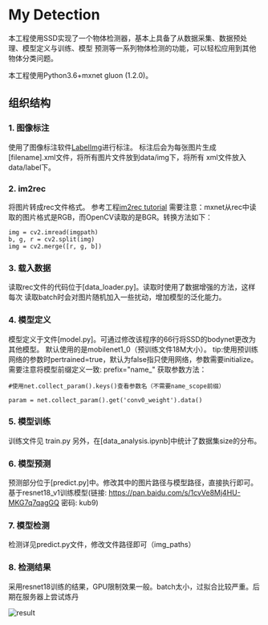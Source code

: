 # My Detection
本工程使用SSD实现了一个物体检测器，基本上具备了从数据采集、数据预处理、模型定义与训练、模型
预测等一系列物体检测的功能，可以轻松应用到其他物体分类问题。

本工程使用Python3.6+mxnet gluon (1.2.0)。

## 组织结构
### 1. 图像标注

使用了图像标注软件[LabelImg](https://github.com/tzutalin/labelImg)进行标注。
标注后会为每张图片生成\[filename\].xml文件，将所有图片文件放到data/img下，将所有
xml文件放入data/label下。

### 2.  im2rec
将图片转成rec文件格式。
参考工程[im2rec tutorial](https://github.com/leocvml/mxnet-im2rec_tutorial)
需要注意：mxnet从rec中读取的图片格式是RGB，而OpenCV读取的是BGR。转换方法如下：
```cython
img = cv2.imread(imgpath)
b, g, r = cv2.split(img)
img = cv2.merge([r, g, b])
```

### 3. 载入数据
读取rec文件的代码位于[data_loader.py]。读取时使用了数据增强的方法，这样每次
读取batch时会对图片随机加入一些扰动，增加模型的泛化能力。

### 4. 模型定义

模型定义于文件[model.py]。可通过修改该程序的66行将SSD的bodynet更改为其他模型。
默认使用的是mobilenet1_0（预训练文件18M大小）。
tip:使用预训练网络的参数时pertrained=true，默认为false指只使用网络，参数需要initialize。
需要注意将模型前缀定义一致: prefix="name_"
获取参数方法：
```cython
#使用net.collect_param().keys()查看参数名（不需要name_scope前缀）

param = net.collect_param().get('conv0_weight').data()
```

### 5. 模型训练
训练文件见 train.py 
另外，在[data_analysis.ipynb]中统计了数据集size的分布。

### 6. 模型预测

预测部分位于[predict.py]中。修改其中的图片路径与模型路径，直接执行即可。
基于resnet18_v1训练模型(链接: https://pan.baidu.com/s/1cvVe8Mj4HU-MKG7q7qagGQ 密码: kub9)

### 7. 模型检测
检测详见predict.py文件，修改文件路径即可（img_paths）

### 8. 检测结果
采用resnet18训练的结果，GPU限制效果一般。batch太小，过拟合比较严重。后期在服务器上尝试炼丹

![result](https://github.com/wk738126046/SSD_Demo/blob/master/results_0.png)
